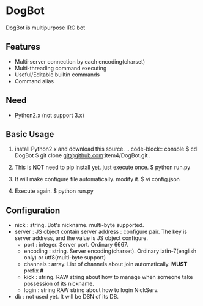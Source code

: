 DogBot
======
DogBot is multipurpose IRC bot

## Features
* Multi-server connection by each encoding(charset)
* Multi-threading command executing
* Useful/Editable builtin commands
* Command alias

## Need
* Python2.x (not support 3.x)

## Basic Usage
1. install Python2.x and download this source.
    .. code-block:: console
    $ cd DogBot
    $ git clone git@github.com:item4/DogBot.git .

2. This is NOT need to pip install yet. just execute once.
    $ python run.py

3. It will make configure file automatically. modify it.
    $ vi config.json

4. Execute again.
    $ python run.py

## Configuration
* nick : string. Bot's nickname. multi-byte supported.
* server : JS object contain server address : configure pair. The key is server address, and the value is JS object configure.
  * port : integer. Server port. Ordinary 6667.
  * encoding : string. Server encoding(charset). Ordinary latin-7(english only) or utf8(multi-byte support)
  * channels : array. List of channels about join automatically. **MUST** prefix **#**
  * kick : string. RAW string about how to manage when someone take possession of its nickname.
  * login : string RAW string about how to login NickServ.
* db : not used yet. It will be DSN of its DB.